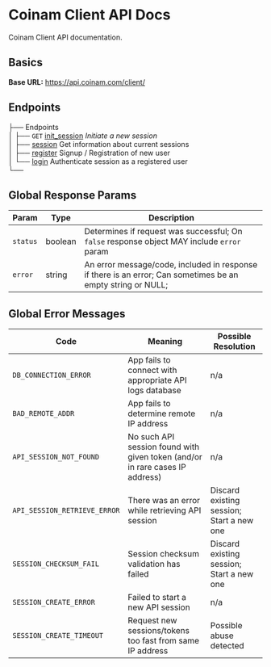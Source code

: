 # Coinam Client API Docs

Coinam Client API documentation.

## Basics

**Base URL:** https://api.coinam.com/client/


## Endpoints

├── Endpoints  
│   ├── `GET` [init_session](endpoints/INIT_SESSION.md) *Initiate a new session*  
│   ├── [session](endpoints/SESSION.md) Get information about current sessions  
│   ├── [register](endpoints/REGISTER.md) Signup / Registration of new user  
│   └── [login](endpoints/LOGIN.md) Authenticate session as a registered user  
└── 

## Global Response Params

Param | Type | Description
--- | --- | ---
`status` | boolean | Determines if request was successful; On `false` response object MAY include `error` param
`error` | string | An error message/code, included in response if there is an error; Can sometimes be an empty string or NULL;

## Global Error Messages

Code | Meaning | Possible Resolution
--- | --- | ---
`DB_CONNECTION_ERROR` | App fails to connect with appropriate API logs database | n/a
`BAD_REMOTE_ADDR` | App fails to determine remote IP address | n/a
`API_SESSION_NOT_FOUND` | No such API session found with given token (and/or in rare cases IP address) | n/a
`API_SESSION_RETRIEVE_ERROR` | There was an error while retrieving API session | Discard existing session; Start  a new one
`SESSION_CHECKSUM_FAIL` | Session checksum validation has failed | Discard existing session; Start a new one
`SESSION_CREATE_ERROR` | Failed to start a new API session | n/a
`SESSION_CREATE_TIMEOUT` | Request new sessions/tokens too fast from same IP address | Possible abuse detected